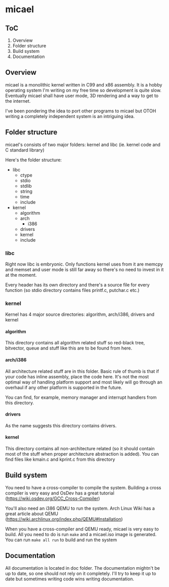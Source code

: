 # micael

## ToC
1) Overview
2) Folder structure
3) Build system
4) Documentation

## Overview

micael is a monolithic kernel written in C99 and x86 assembly. It is a hobby operating system I'm writing on my free time so development is quite slow. Eventually micael shall have user mode, 3D rendering and a way to get to the internet.

I've been pondering the idea to port other programs to micael but OTOH writing a completely independent system is an intriguing idea.


## Folder structure

micael's consists of two major folders: kernel and libc (ie. kernel code and C standard library)


Here's the folder structure:

* libc
   * ctype
   * stdio
   * stdlib
   * string
   * time
   * include
* kernel
   * algorithm
   * arch
      * i386
   * drivers
   * kernel
   * include


### libc
Right now libc is embryonic. Only functions kernel uses from it are memcpy and memset and user mode is still far away so there's no need to invest in it at the moment.

Every header has its own directory and there's a source file for every function (so stdio directory contains files printf.c, putchar.c etc.)

### kernel
Kernel has 4 major source directories: algorithm, arch/i386, drivers and kernel


#### algorithm
This directory contains all algorithm related stuff so red-black tree, bitvector, queue and stuff like this are to be found from here.

#### arch/i386
All architecture related stuff are in this folder. Basic rule of thumb is that if your code has inline assembly, place the code here.
It's not the most optimal way of handling platform support and most likely will go through an overhaul if any other platform is supported in the future.

You can find, for example, memory manager and interrupt handlers from this directory.

#### drivers
As the name suggests this directory contains drivers. 

#### kernel
This directory contains all non-architecture related (so it should contain most of the stuff when proper architecture abstraction is added). You can find files like kmain.c and kprint.c from this directory

## Build system

You need to have a cross-compiler to compile the system. Building a cross compiler is very easy and OsDev has a great tutorial (https://wiki.osdev.org/GCC_Cross-Compiler)

You'll also need an i386 QEMU to run the system. Arch Linux Wiki has a great article about QEMU (https://wiki.archlinux.org/index.php/QEMU#Installation)

When you have a cross-compiler and QEMU ready, micael is very easy to build. All you need to do is run `make` and a micael.iso image is generated. You can run `make all run` to build and run the system

## Documentation

All documentation is located in doc folder. The documentation mightn't be up to date, so one should not rely on it completely. I'll try to keep it up to date but sometimes writing code wins writing documentation.
